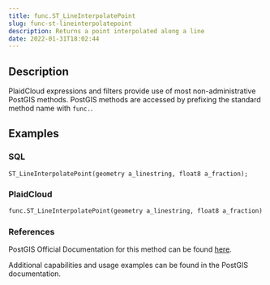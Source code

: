 ```yaml
---
title: func.ST_LineInterpolatePoint
slug: func-st-lineinterpolatepoint
description: Returns a point interpolated along a line
date: 2022-01-31T18:02:44
---
```



## Description


PlaidCloud expressions and filters provide use of most non-administrative PostGIS methods. PostGIS methods are accessed by prefixing the standard method name with `func.`.



## Examples


### SQL



```
ST_LineInterpolatePoint(geometry a_linestring, float8 a_fraction);
```


### PlaidCloud



```python
func.ST_LineInterpolatePoint(geometry a_linestring, float8 a_fraction)
```


### References


PostGIS Official Documentation for this method can be found [here](https://postgis.net/docs/manual-3.1/ST_LineInterpolatePoint.html).



Additional capabilities and usage examples can be found in the PostGIS documentation.

